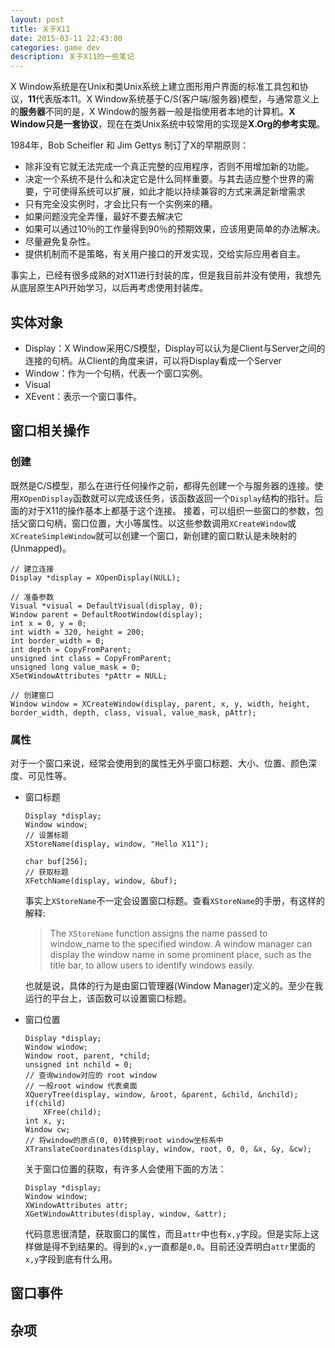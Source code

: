 ```yaml
---
layout: post
title: 关于X11
date: 2015-03-11 22:43:00
categories: game dev 
description: 关于X11的一些笔记
---
```



X Window系统是在Unix和类Unix系统上建立图形用户界面的标准工具包和协议，**11**代表版本11。X Window系统基于C/S(客户端/服务器)模型，与通常意义上的**服务器**不同的是，X Window的服务器一般是指使用者本地的计算机。**X Window只是一套协议**，现在在类Unix系统中较常用的实现是**X.Org的参考实现**。

1984年，Bob Scheifler 和 Jim Gettys 制订了X的早期原则：

- 除非没有它就无法完成一个真正完整的应用程序，否则不用增加新的功能。
- 决定一个系统不是什么和决定它是什么同样重要。与其去适应整个世界的需要，宁可使得系统可以扩展，如此才能以持续兼容的方式来满足新增需求
- 只有完全没实例时，才会比只有一个实例来的糟。
- 如果问题没完全弄懂，最好不要去解决它
- 如果可以通过10％的工作量得到90％的预期效果，应该用更简单的办法解决。
- 尽量避免复杂性。
- 提供机制而不是策略，有关用户接口的开发实现，交给实际应用者自主。

事实上，已经有很多成熟的对X11进行封装的库，但是我目前并没有使用，我想先从底层原生API开始学习，以后再考虑使用封装库。

## 实体对象

-   Display：X Window采用C/S模型，Display可以认为是Client与Server之间的连接的句柄。从Client的角度来讲，可以将Display看成一个Server
-   Window：作为一个句柄，代表一个窗口实例。
-   Visual
-   XEvent：表示一个窗口事件。


## 窗口相关操作

### 创建
既然是C/S模型，那么在进行任何操作之前，都得先创建一个与服务器的连接。使用`XOpenDisplay`函数就可以完成该任务，该函数返回一个`Display`结构的指针。后面的对于X11的操作基本上都基于这个连接。
接着，可以组织一些窗口的参数，包括父窗口句柄，窗口位置，大小等属性。以这些参数调用`XCreateWindow`或`XCreateSimpleWindow`就可以创建一个窗口，新创建的窗口默认是未映射的(Unmapped)。

```
// 建立连接
Display *display = XOpenDisplay(NULL);

// 准备参数
Visual *visual = DefaultVisual(display, 0);
Window parent = DefaultRootWindow(display);
int x = 0, y = 0;
int width = 320, height = 200;
int border_width = 0;
int depth = CopyFromParent;
unsigned int class = CopyFromParent;
unsigned long value_mask = 0;
XSetWindowAttributes *pAttr = NULL;

// 创建窗口
Window window = XCreateWindow(display, parent, x, y, width, height, border_width, depth, class, visual, value_mask, pAttr);
```

### 属性
对于一个窗口来说，经常会使用到的属性无外乎窗口标题、大小、位置、颜色深度、可见性等。

-   窗口标题
    
    ```
    Display *display;
    Window window;
    // 设置标题
    XStoreName(display, window, "Hello X11");

    char buf[256];
    // 获取标题
    XFetchName(display, window, &buf);
    ```
    事实上`XStoreName`不一定会设置窗口标题。查看`XStoreName`的手册，有这样的解释:

    > The `XStoreName` function assigns the name passed to window_name to the specified window.  A window manager can display the window name in some prominent place, such as the title bar, to allow users to identify windows easily.

    也就是说，具体的行为是由窗口管理器(Window Manager)定义的。至少在我运行的平台上，该函数可以设置窗口标题。

-   窗口位置
    
    ```
    Display *display;
    Window window;
    Window root, parent, *child;
    unsigned int nchild = 0;
    // 查询window对应的 root window
    // 一般root window 代表桌面
    XQueryTree(display, window, &root, &parent, &child, &nchild);
    if(child)
        XFree(child);
    int x, y;
    Window cw;
    // 将window的原点(0, 0)转换到root window坐标系中
    XTranslateCoordinates(display, window, root, 0, 0, &x, &y, &cw);
    ```
    关于窗口位置的获取，有许多人会使用下面的方法：

    ```
    Display *display;
    Window window;
    XWindowAttributes attr;
    XGetWindowAttributes(display, window, &attr);
    ```
    代码意思很清楚，获取窗口的属性，而且`attr`中也有`x,y`字段。但是实际上这样做是得不到结果的。得到的`x,y`一直都是`0,0`。目前还没弄明白`attr`里面的`x,y`字段到底有什么用。
    
## 窗口事件


## 杂项

